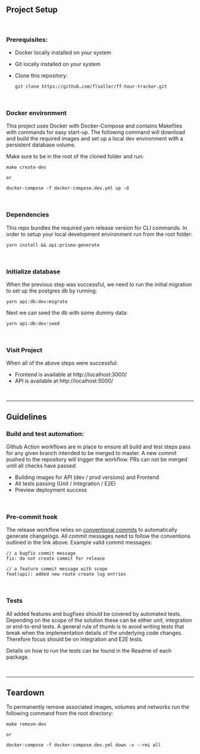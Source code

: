 ## Project Setup

<br>

### Prerequisites:

- Docker locally installed on your system
- Git locally installed on your system
- Clone this repository:

  ```
  git clone https://github.com/flsoller/ff-hour-tracker.git
  ```

<br>

### Docker environment

This project uses Docker with Docker-Compose and contains Makefiles with commands for easy start-up. The following command will download and build the required images and set up a local dev environment with a persistent database volume.

Make sure to be in the root of the cloned folder and run:

```
make create-dev
```

`or`

```
docker-compose -f docker-compose.dev.yml up -d
```

<br>

### Dependencies

This repo bundles the required yarn release version for CLI commands. In order to setup your local development environment run from the root folder:

```
yarn install && api:prisma-generate
```

<br>

### Initialize database

When the previous step was successful, we need to run the initial migration to set up the postgres db by running:

```
yarn api:db:dev:migrate
```

Next we can seed the db with some dummy data:

```
yarn api:db:dev:seed
```

<br>

### Visit Project

When all of the above steps were successful:

- Frontend is available at http://localhost:3000/
- API is available at http://localhost:5000/

<br>

---

## Guidelines

### Build and test automation:

Github Action workflows are in place to ensure all build and test steps pass for any given branch intended to be merged to master. A new commit pushed to the repository will trigger the workflow. PRs can not be merged until all checks have passed:

- Building images for API (dev / prod versions) and Frontend
- All tests passing (Unit / Integration / E2E)
- Preview deployment success

<br>

### Pre-commit hook

The release workflow relies on [conventional commits](https://www.conventionalcommits.org/en/v1.0.0/) to automatically generate changelogs. All commit messages need to follow the conventions outlined in the link above. Example valid commit messages:

```
// a bugfix commit message
fix: do not create commit for release

// a feature commit message with scope
feat(api): added new route create log entries
```

<br>

### Tests

All added features and bugfixes should be covered by automated tests. Depending on the scope of the solution these can be either unit, integration or end-to-end tests. A general rule of thumb is to avoid writing tests that break when the implementation details of the underlying code changes. Therefore focus should be on integration and E2E tests.

Details on how to run the tests can be found in the Readme of each package.

<br>

---

## Teardown

To permanently remove associated images, volumes and networks run the following command from the root directory:

```
make remove-dev
```

`or`

```
docker-compose -f docker-compose.dev.yml down -v --rmi all
```
